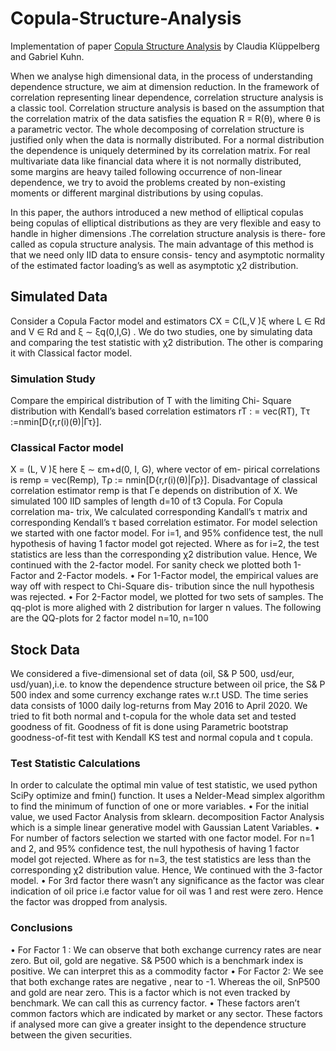# Copula-Structure-Analysis
Implementation of paper [Copula Structure Analysis](https://rss.onlinelibrary.wiley.com/doi/full/10.1111/j.1467-9868.2009.00707.x) by Claudia Klüppelberg and  Gabriel Kuhn. 

When we analyse high dimensional data, in the process of understanding dependence structure, we aim at dimension reduction. In the framework of correlation representing linear dependence, correlation structure analysis is a classic tool. Correlation structure analysis is based on the assumption that the correlation matrix of the data satisfies the equation R = R(θ), where θ is a parametric vector. The whole decomposing of correlation structure is justified only when the data is normally distributed. For a normal distribution the dependence is uniquely determined by its correlation matrix. For real multivariate data like financial data where it is not normally distributed, some margins are heavy tailed following occurrence of non-linear dependence, we try to avoid the problems created by non-existing moments or different marginal distributions by using copulas. 

In this paper, the authors introduced a new method of elliptical copulas being copulas of elliptical distributions as they are very flexible and easy to handle in higher dimensions .The correlation structure analysis is there- fore called as copula structure analysis. The main advantage of this method is that we need only IID data to ensure consis- tency and asymptotic normality of the estimated factor loading’s as well as asymptotic χ2 distribution.


## Simulated Data
Consider a Copula Factor model and estimators CX = C(L,V )ξ where L ∈ Rd and V ∈ Rd and ξ ∼ ξq(0,I,G) . We do two studies, one by simulating data and comparing the test statistic with χ2 distribution. The other is comparing it with Classical factor model.
### Simulation Study 
Compare the empirical distribution of T with the limiting Chi- Square distribution with Kendall’s based correlation estimators rT : = vec(RT), Tτ :=nmin[D{r,r(i)(θ)|Γτ}].
### Classical Factor model 
X = (L, V )ξ here ξ ∼ εm+d(0, I, G), where vector of em- pirical correlations is remp = vec(Remp), Tρ := nmin[D{r,r(i)(θ)|Γρ}]. Disadvantage of classical correlation estimator remp is that Γe depends on distribution of X.
We simulated 100 IID samples of length d=10 of t3 Copula. For Copula correlation ma- trix, We calculated corresponding Kandall’s τ matrix and corresponding Kendall’s τ based correlation estimator. For model selection we started with one factor model. For i=1, and 95% confidence test, the null hypothesis of having 1 factor model got rejected. Where as for i=2, the test statistics are less than the corresponding χ2 distribution value. Hence, We continued with the 2-factor model. For sanity check we plotted both 1-Factor and 2-Factor models.
• For 1-Factor model, the empirical values are way off with respect to Chi-Square dis- tribution since the null hypothesis was rejected.
• For 2-Factor model, we plotted for two sets of samples. The qq-plot is more alighed with 2 distribution for larger n values. The following are the QQ-plots for 2 factor model n=10, n=100



## Stock Data
We considered a five-dimensional set of data (oil, S& P 500, usd/eur, usd/yuan),i.e. to know the dependence structure between oil price, the S& P 500 index and some currency exchange rates w.r.t USD. The time series data consists of 1000 daily log-returns from May 2016 to April 2020. 
We tried to fit both normal and t-copula for the whole data set and tested goodness of fit. Goodness of fit is done using Parametric bootstrap goodness-of-fit test with Kendall KS test and normal copula and t copula.

### Test Statistic Calculations
In order to calculate the optimal min value of test statistic, we used python SciPy optimize and fmin() function. It uses a Nelder-Mead simplex algorithm to find the minimum of function of one or more variables.
• For the initial value, we used Factor Analysis from sklearn. decomposition Factor Analysis which is a simple linear generative model with Gaussian Latent Variables.
• For number of factors selection we started with one factor model. For n=1 and 2, and 95% confidence test, the null hypothesis of having 1 factor model got rejected. Where as for n=3, the test statistics are less than the corresponding χ2 distribution value. Hence, We continued with the 3-factor model.
• For 3rd factor there wasn’t any significance as the factor was clear indication of oil price i.e factor value for oil was 1 and rest were zero. Hence the factor was dropped from analysis.

### Conclusions
• For Factor 1 : We can observe that both exchange currency rates are near zero. But oil, gold are negative. S& P500 which is a benchmark index is positive. We can interpret this as a commodity factor
• For Factor 2: We see that both exchange rates are negative , near to -1. Whereas the oil, SnP500 and gold are near zero. This is a factor which is not even tracked by benchmark. We can call this as currency factor.
• These factors aren’t common factors which are indicated by market or any sector. These factors if analysed more can give a greater insight to the dependence structure between the given securities.
